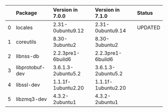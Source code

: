 <!-- markdown-link-check-disable -->

|    | Package         | Version in 7.0.0   | Version in 7.1.0   | Status   |
|---:|:----------------|:-------------------|:-------------------|:---------|
|  0 | locales         | 2.31-0ubuntu9.12   | 2.31-0ubuntu9.14   | UPDATED  |
|  1 | coreutils       | 8.30-3ubuntu2      | 8.30-3ubuntu2      |          |
|  2 | libnss-db       | 2.2.3pre1-6build6  | 2.2.3pre1-6build6  |          |
|  3 | libprotobuf-dev | 3.6.1.3-2ubuntu5.2 | 3.6.1.3-2ubuntu5.2 |          |
|  4 | libssl-dev      | 1.1.1f-1ubuntu2.20 | 1.1.1f-1ubuntu2.20 |          |
|  5 | libzmq3-dev     | 4.3.2-2ubuntu1     | 4.3.2-2ubuntu1     |          |
